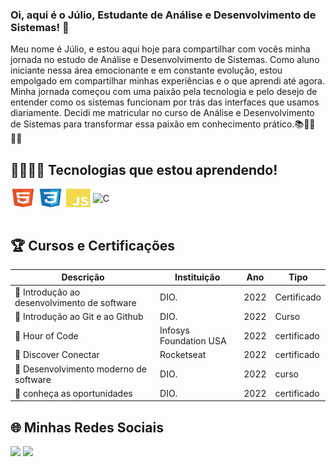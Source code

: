 ### Oi, aqui é o Júlio, Estudante de Análise e Desenvolvimento de Sistemas! 👋

<div>
  <p>
    Meu nome é Júlio, e estou aqui hoje para compartilhar com vocês minha jornada no estudo de 
    Análise e Desenvolvimento de Sistemas.
    Como aluno iniciante nessa área emocionante e em constante evolução, estou empolgado em compartilhar minhas experiências e o que aprendi até agora.
    Minha jornada começou com uma paixão pela tecnologia e pelo desejo de entender como os sistemas funcionam por trás das interfaces que usamos diariamente. 
    Decidi me matricular no curso de Análise e Desenvolvimento de Sistemas para transformar essa paixão em conhecimento prático.📚👨‍💻🧑‍💻
  </p>
</div>



## 👨🏽‍💻🚀 Tecnologias que estou aprendendo!

<div style="display: inline_block">
  <img align="center" alt="HTML" height="30" width="40"
src="https://raw.githubusercontent.com/devicons/devicon/master/icons/html5/html5-original.svg">
  <img align="center" alt="CSS" height="30" width="40" 
src="https://raw.githubusercontent.com/devicons/devicon/master/icons/css3/css3-original.svg">
  <img align="center" alt="JavaScript" height="30" width="40"
src="https://raw.githubusercontent.com/devicons/devicon/master/icons/javascript/javascript-plain.svg">
   <img align="center" alt="C" height="30" width="40"
src="https://cdn.jsdelivr.net/gh/devicons/devicon/icons/c/c-original.svg" />
          
  
  </div><br>
  
  
  
  
  ## 🏆 Cursos e Certificações

Descrição   | Instituição   | Ano | Tipo
--------- | --------- | ------ | ------
🏅 Introdução ao desenvolvimento de software | DIO. | 2022 | Certificado
🏅 Introdução ao Git e ao Github| DIO. | 2022 | Curso
🏅 Hour of Code | Infosys Foundation USA | 2022 | certificado
🏅 Discover Conectar | Rocketseat | 2022 | certificado
🏅 Desenvolvimento moderno de software | DIO.| 2022 | curso
🏅 conheça as oportunidades | DIO. | 2022 | certificado
  
  
 ## 🌐 Minhas Redes Sociais
 
 
 <div> 
  <a href="https://www.instagram.com/jcsinatora" target="_blank"><img src="https://img.shields.io/badge/-Instagram-%23E4405F?style=for-the-badge&logo=instagram&logoColor=white" target="_blank"></a>
  <a href="https://www.linkedin.com/in/júlio-césar-sinatora-9128bb242" target="_blank"><img src="https://img.shields.io/badge/-LinkedIn-%230077B5?style=for-the-badge&logo=linkedin&logoColor=white" target="_blank"></a>
 </div>
 
